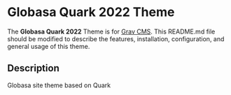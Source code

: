 # Globasa Quark 2022 Theme

The **Globasa Quark 2022** Theme is for [Grav CMS](http://github.com/getgrav/grav).  This README.md file should be modified to describe the features, installation, configuration, and general usage of this theme.

## Description

Globasa site theme based on Quark
